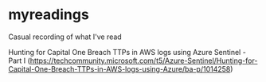 # myreadings
Casual recording of what I've read

Hunting for Capital One Breach TTPs in AWS logs using Azure Sentinel - Part I (https://techcommunity.microsoft.com/t5/Azure-Sentinel/Hunting-for-Capital-One-Breach-TTPs-in-AWS-logs-using-Azure/ba-p/1014258)

